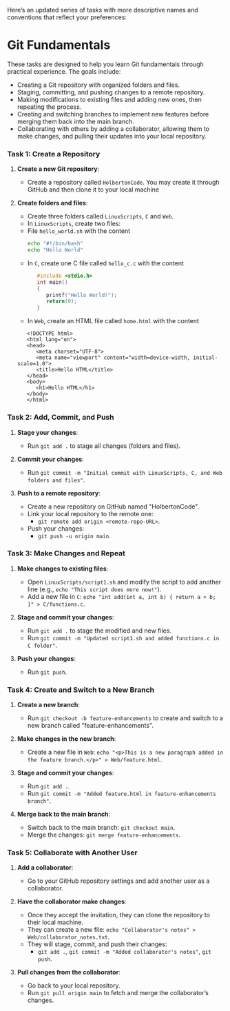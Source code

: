 Here’s an updated series of tasks with more descriptive names and conventions that reflect your preferences:
# Git Fundamentals


These tasks are designed to help you learn Git fundamentals through practical experience. The goals include:

- Creating a Git repository with organized folders and files.
- Staging, committing, and pushing changes to a remote repository.
- Making modifications to existing files and adding new ones, then repeating the process.
- Creating and switching branches to implement new features before merging them back into the main branch.
- Collaborating with others by adding a collaborator, allowing them to make changes, and pulling their updates into your local repository.


### Task 1: Create a Repository
1. **Create a new Git repository**:
   - Create a repository called `HolbertonCode`. You may create it through GitHub and then clone it to your local machine

2. **Create folders and files**:
   - Create three folders called `LinuxScripts`, `C` and `Web`.
   - In `LinuxScripts`, create two files:
   - File `hello_world.sh` with the content 
      ```bash
      echo "#!/bin/bash"
      echo "Hello World"
      ```
   - In `C`, create one C file called `hello_c.c` with the content
      ```c
         #include <stdio.h>
         int main() 
         {
            printf("Hello World!");
            return(0);
         }
      ```
   - In `Web`, create an HTML file called `home.html` with the content
   ```html5
      <!DOCTYPE html>
      <html lang="en">
      <head>
         <meta charset="UTF-8">
         <meta name="viewport" content="width=device-width, initial-scale=1.0">
         <title>Hello HTML</title>
      </head>
      <body>
         <h1>Hello HTML</h1>
      </body>
      </html>

   ```
### Task 2: Add, Commit, and Push
1. **Stage your changes**:
   - Run `git add .` to stage all changes (folders and files).

2. **Commit your changes**:
   - Run `git commit -m "Initial commit with LinuxScripts, C, and Web folders and files"`.

3. **Push to a remote repository**:
   - Create a new repository on GitHub named "HolbertonCode".
   - Link your local repository to the remote one:
     - `git remote add origin <remote-repo-URL>`.
   - Push your changes:
     - `git push -u origin main`.

### Task 3: Make Changes and Repeat
1. **Make changes to existing files**:
   - Open `LinuxScripts/script1.sh` and modify the script to add another line (e.g., `echo "This script does more now!"`).
   - Add a new file in `C`: `echo "int add(int a, int b) { return a + b; }" > C/functions.c`.

2. **Stage and commit your changes**:
   - Run `git add .` to stage the modified and new files.
   - Run `git commit -m "Updated script1.sh and added functions.c in C folder"`.

3. **Push your changes**:
   - Run `git push`.

### Task 4: Create and Switch to a New Branch
1. **Create a new branch**:
   - Run `git checkout -b feature-enhancements` to create and switch to a new branch called "feature-enhancements".

2. **Make changes in the new branch**:
   - Create a new file in `Web`: `echo "<p>This is a new paragraph added in the feature branch.</p>" > Web/feature.html`.

3. **Stage and commit your changes**:
   - Run `git add .`.
   - Run `git commit -m "Added feature.html in feature-enhancements branch"`.

4. **Merge back to the main branch**:
   - Switch back to the main branch: `git checkout main`.
   - Merge the changes: `git merge feature-enhancements`.

### Task 5: Collaborate with Another User
1. **Add a collaborator**:
   - Go to your GitHub repository settings and add another user as a collaborator.

2. **Have the collaborator make changes**:
   - Once they accept the invitation, they can clone the repository to their local machine.
   - They can create a new file: `echo "Collaborator's notes" > Web/collaborator_notes.txt`.
   - They will stage, commit, and push their changes:
     - `git add .`, `git commit -m "Added collaborator's notes"`, `git push`.

3. **Pull changes from the collaborator**:
   - Go back to your local repository.
   - Run `git pull origin main` to fetch and merge the collaborator’s changes.
